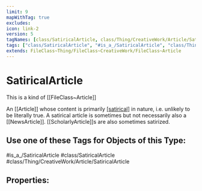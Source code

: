```yaml
---
limit: 9
mapWithTag: true
excludes:
icon: link-2
version: 5
tagNames: [class/SatiricalArticle, class/Thing/CreativeWork/Article/SatiricalArticle, is_a_/SatiricalArticle, schema-org/SatiricalArticle]
tags: ["class/SatiricalArticle", "#is_a_/SatiricalArticle", "class/Thing/CreativeWork/Article/SatiricalArticle"]
extends: FileClass~Thing/FileClass~CreativeWork/FileClass~Article
---
```


# SatiricalArticle
This is a kind of [[FileClass~Article]]

An [[Article]] whose content is primarily [[satirical]](https://en.wikipedia.org/wiki/Satire) in nature, i.e. unlikely to be literally true. A satirical article is sometimes but not necessarily also a [[NewsArticle]]. [[ScholarlyArticle]]s are also sometimes satirized.


## Use one of these Tags for Objects of this Type:

#is_a_/SatiricalArticle
#class/SatiricalArticle
#class/Thing/CreativeWork/Article/SatiricalArticle

## Properties:


